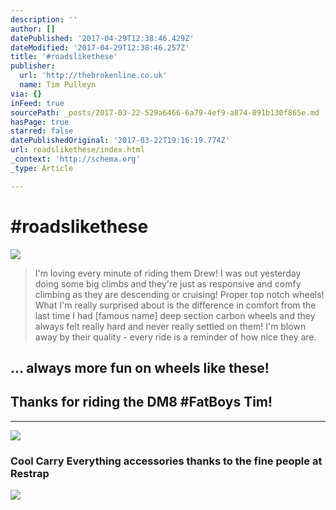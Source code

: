 ```yaml
---
description: ''
author: []
datePublished: '2017-04-29T12:38:46.429Z'
dateModified: '2017-04-29T12:38:46.257Z'
title: '#roadslikethese'
publisher:
  url: 'http://thebrokenline.co.uk'
  name: Tim Pulleyn
via: {}
inFeed: true
sourcePath: _posts/2017-03-22-529a6466-6a79-4ef9-a874-891b130f865e.md
hasPage: true
starred: false
datePublishedOriginal: '2017-03-22T19:16:19.774Z'
url: roadslikethese/index.html
_context: 'http://schema.org'
_type: Article

---
```

# \#roadslikethese
![](https://the-grid-user-content.s3-us-west-2.amazonaws.com/677600f3-24cf-45e0-8c16-40813e01a36d.jpg)

> I'm loving every minute of riding them Drew! I was out yesterday doing some big climbs and they're just as responsive and comfy climbing as they are descending or cruising! Proper top notch wheels! 
> What I'm really surprised about is the difference in comfort from the last time I had \[famous name\] deep section carbon wheels and they always felt really hard and never really settled on them!
> I'm blown away by their quality - every ride is a reminder of how nice they are. 

## ... always more fun on wheels like these!

## Thanks for riding the DM8 \#FatBoys Tim!

---

![](https://the-grid-user-content.s3-us-west-2.amazonaws.com/4f7b4cba-8dd0-453d-9550-347cc0956093.jpg)

### Cool Carry Everything accessories thanks to the fine people at **Restrap**
![](https://the-grid-user-content.s3-us-west-2.amazonaws.com/438b55b4-bec9-4df2-971b-f87d114fe7f7.jpg)